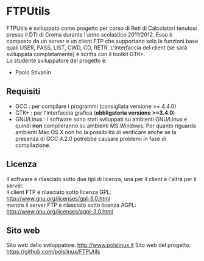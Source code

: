 FTPUtils
========

FTPUtils è sviluppato come progetto per corso di Reti di Calcolatori tenutosi presso il DTI di Crema durante l'anno scolastico 2011/2012.
Esso è composto da un server e un client FTP che supportano solo le funzioni base quali USER, PASS, LIST, CWD, CD, RETR. 
L'interfaccia del client (se sarà sviluppata completamente) è scritta con il toolkit GTK+.<br>
Lo studente sviluppatore del progetto è:

* Paolo Stivanin

Requisiti
---------

* GCC		: per compilare i programmi (consigliata versione >= 4.4.0)
* GTK+	 	: per l'interfaccia grafica (**obbligatoria versione >=3.4.0**)
* GNU/Linux	: i software sono stati sviluppati su ambienti GNU/Linux e quindi **non** compileranno su ambienti MS Windows. Per quanto riguarda ambienti Mac OS X non ho la possibilità di verificare anche se la presenza di GCC 4.2.0 potrebbe causare problemi in fase di compilazione.

Licenza
-------

Il software è rilasciato sotto due tipi di licenza, una per il client e l'altra per il server.<br>
Il client FTP è rilasciato sotto licenza GPL:<br>
<http://www.gnu.org/licenses/gpl-3.0.html><br>
mentre il server FTP è rilasciato sotto licenza AGPL:<br>
<http://www.gnu.org/licenses/agpl-3.0.html><br>

Sito web
--------

Sito web dello sviluppatore:	<http://www.polslinux.it>
Sito web del progetto:		 	<https://github.com/polslinux/FTPUtils>
